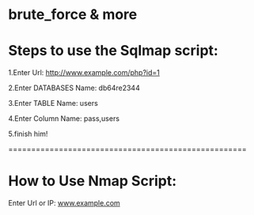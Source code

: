# brute_force & more

# Steps to use the Sqlmap script:

1.Enter Url: http://www.example.com/php?id=1

2.Enter DATABASES Name: db64re2344

3.Enter TABLE Name: users


4.Enter Column Name: pass,users


5.finish him!

====================================================

# How to Use Nmap Script:

Enter Url or IP: www.example.com

